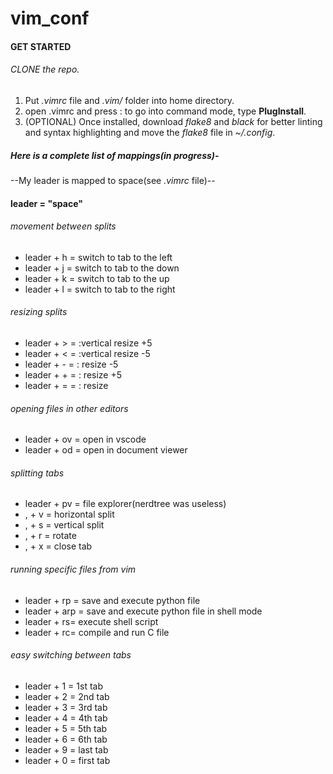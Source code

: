 # vim_conf

#### GET STARTED

###### CLONE the repo. 

1. Put *.vimrc* file and *.vim/* folder into home directory.
1. open .vimrc and press : to go into command mode, type **PlugInstall**.
1. (OPTIONAL) Once installed, download *flake8* and *black* for better linting and syntax highlighting and move the *flake8* file in *~/.config*.

##### Here is a complete list of mappings(in progress)-

--My leader is mapped to space(see *.vimrc* file)--

#### leader = "space"

###### movement between splits
* leader + h = switch to tab to the left
* leader + j = switch to tab to the down
* leader + k = switch to tab to the up
* leader + l = switch to tab to the right

###### resizing splits
* leader + > = :vertical resize +5
* leader + < = :vertical resize -5
* leader + - = : resize -5
* leader + + = : resize +5
* leader + = = : resize

###### opening files in other editors
* leader + ov = open in vscode
* leader + od = open in document viewer

###### splitting tabs
* leader + pv = file explorer(nerdtree was useless)
* , + v = horizontal split
* , + s = vertical split
* , + r = rotate 
* , + x = close tab

###### running specific files from vim
* leader + rp = save and execute python file
* leader + arp = save and execute python file in shell mode
* leader + rs= execute shell script
* leader + rc= compile and run C file

###### easy switching between tabs
* leader + 1 = 1st tab
* leader + 2 = 2nd tab
* leader + 3 = 3rd tab
* leader + 4 = 4th tab
* leader + 5 = 5th tab
* leader + 6 = 6th tab
* leader + 9 = last tab
* leader + 0 = first tab
